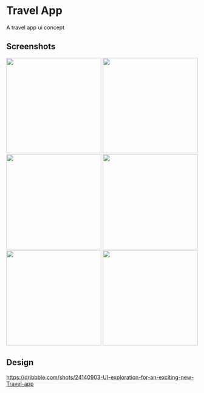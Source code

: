# Travel App

A travel app ui concept

## Screenshots

<p float="left">
  <img src="https://raw.githubusercontent.com/dayojiboye/travel_app /master/screenshots/shot1.png" width="250" />
  <img src="https://raw.githubusercontent.com/dayojiboye/travel_app /master/screenshots/shot2.png" width="250" />
  <img src="https://raw.githubusercontent.com/dayojiboye/travel_app /master/screenshots/shot3.png" width="250" />
  <img src="https://raw.githubusercontent.com/dayojiboye/travel_app /master/screenshots/shot4.png" width="250" />
  <img src="https://raw.githubusercontent.com/dayojiboye/travel_app /master/screenshots/shot5.png" width="250" />
  <img src="https://raw.githubusercontent.com/dayojiboye/travel_app /master/screenshots/shot6.png" width="250" />
</p>

## Design

https://dribbble.com/shots/24140903-UI-exploration-for-an-exciting-new-Travel-app
